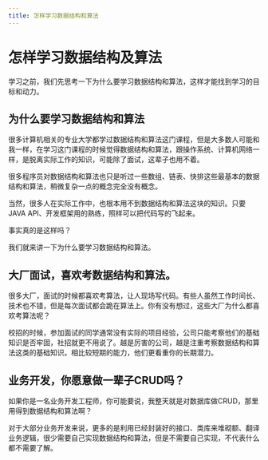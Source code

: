 ```yaml
---
title: 怎样学习数据结构和算法
---
```


# 怎样学习数据结构及算法

学习之前，我们先思考一下为什么要学习数据结构和算法，这样才能找到学习的目标和动力。

## 为什么要学习数据结构和算法

很多计算机相关的专业大学都学过数据结构和算法这门课程，但是大多数人可能和我一样，在学习这门课程的时候觉得数据结构和算法，跟操作系统、计算机网络一样，是脱离实际工作的知识，可能除了面试，这辈子也用不着。

很多程序员对数据结构和算法也只是听过一些数组、链表、快排这些最基本的数据结构和算法，稍微复杂一点的概念完全没有概念。  

当然，很多人在实际工作中，也根本用不到数据结构和算法这块的知识。只要JAVA API、开发框架用的熟练，照样可以把代码写的飞起来。

事实真的是这样吗？

我们就来讲一下为什么要学习数据结构和算法。

## 大厂面试，喜欢考数据结构和算法。

很多大厂，面试的时候都喜欢考算法，让人现场写代码。有些人虽然工作时间长、技术也不错，但是每次面试都会跪在算法上。你有没有想过，这些大厂为什么都喜欢考算法呢？


校招的时候，参加面试的同学通常没有实际的项目经验，公司只能考察他们的基础知识是否牢固，社招就更不用说了。越是厉害的公司，越是注重考察数据结构和算法这类的基础知识。相比较短期的能力，他们更看重你的长期潜力。

## 业务开发，你愿意做一辈子CRUD吗？

如果你是一名业务开发工程师，你可能要说，我整天就是对数据库做CRUD，那里用得到数据结构和算法啊？

对于大部分业务开发来说，更多的是利用已经封装好的接口、类库来堆砌额、翻译业务逻辑，很少需要自己实现数据结构和算法，但是不需要自己实现，不代表什么都不需要了解。
